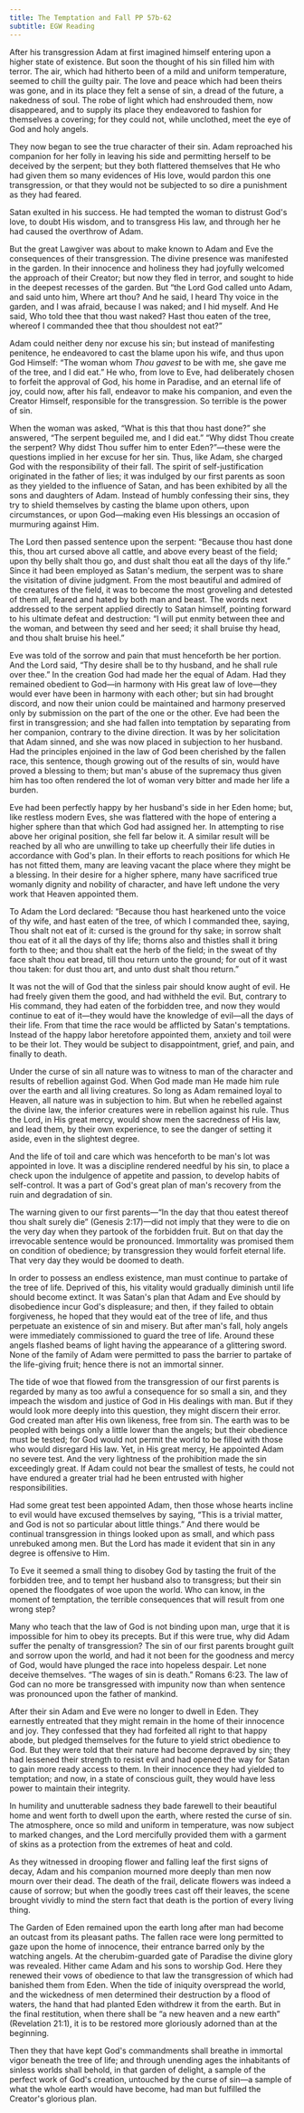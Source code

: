 ```yaml
---
title: The Temptation and Fall PP 57b-62
subtitle: EGW Reading
---
```


After his transgression Adam at first imagined himself entering upon a higher state of existence. But soon the thought of his sin filled him with terror. The air, which had hitherto been of a mild and uniform temperature, seemed to chill the guilty pair. The love and peace which had been theirs was gone, and in its place they felt a sense of sin, a dread of the future, a nakedness of soul. The robe of light which had enshrouded them, now disappeared, and to supply its place they endeavored to fashion for themselves a covering; for they could not, while unclothed, meet the eye of God and holy angels.

They now began to see the true character of their sin. Adam reproached his companion for her folly in leaving his side and permitting herself to be deceived by the serpent; but they both flattered themselves that He who had given them so many evidences of His love, would pardon this one transgression, or that they would not be subjected to so dire a punishment as they had feared.

Satan exulted in his success. He had tempted the woman to distrust God's love, to doubt His wisdom, and to transgress His law, and through her he had caused the overthrow of Adam.

But the great Lawgiver was about to make known to Adam and Eve the consequences of their transgression. The divine presence was manifested in the garden. In their innocence and holiness they had joyfully welcomed the approach of their Creator; but now they fled in terror, and sought to hide in the deepest recesses of the garden. But “the Lord God called unto Adam, and said unto him, Where art thou? And he said, I heard Thy voice in the garden, and I was afraid, because I was naked; and I hid myself. And He said, Who told thee that thou wast naked? Hast thou eaten of the tree, whereof I commanded thee that thou shouldest not eat?”

Adam could neither deny nor excuse his sin; but instead of manifesting penitence, he endeavored to cast the blame upon his wife, and thus upon God Himself: “The woman whom _Thou gavest_ to be with me, she gave me of the tree, and I did eat.” He who, from love to Eve, had deliberately chosen to forfeit the approval of God, his home in Paradise, and an eternal life of joy, could now, after his fall, endeavor to make his companion, and even the Creator Himself, responsible for the transgression. So terrible is the power of sin.

When the woman was asked, “What is this that thou hast done?” she answered, “The serpent beguiled me, and I did eat.” “Why didst Thou create the serpent? Why didst Thou suffer him to enter Eden?”—these were the questions implied in her excuse for her sin. Thus, like Adam, she charged God with the responsibility of their fall. The spirit of self-justification originated in the father of lies; it was indulged by our first parents as soon as they yielded to the influence of Satan, and has been exhibited by all the sons and daughters of Adam. Instead of humbly confessing their sins, they try to shield themselves by casting the blame upon others, upon circumstances, or upon God—making even His blessings an occasion of murmuring against Him.

The Lord then passed sentence upon the serpent: “Because thou hast done this, thou art cursed above all cattle, and above every beast of the field; upon thy belly shalt thou go, and dust shalt thou eat all the days of thy life.” Since it had been employed as Satan's medium, the serpent was to share the visitation of divine judgment. From the most beautiful and admired of the creatures of the field, it was to become the most groveling and detested of them all, feared and hated by both man and beast. The words next addressed to the serpent applied directly to Satan himself, pointing forward to his ultimate defeat and destruction: “I will put enmity between thee and the woman, and between thy seed and her seed; it shall bruise thy head, and thou shalt bruise his heel.”

Eve was told of the sorrow and pain that must henceforth be her portion. And the Lord said, “Thy desire shall be to thy husband, and he shall rule over thee.” In the creation God had made her the equal of Adam. Had they remained obedient to God—in harmony with His great law of love—they would ever have been in harmony with each other; but sin had brought discord, and now their union could be maintained and harmony preserved only by submission on the part of the one or the other. Eve had been the first in transgression; and she had fallen into temptation by separating from her companion, contrary to the divine direction. It was by her solicitation that Adam sinned, and she was now placed in subjection to her husband. Had the principles enjoined in the law of God been cherished by the fallen race, this sentence, though growing out of the results of sin, would have proved a blessing to them; but man's abuse of the supremacy thus given him has too often rendered the lot of woman very bitter and made her life a burden.

Eve had been perfectly happy by her husband's side in her Eden home; but, like restless modern Eves, she was flattered with the hope of entering a higher sphere than that which God had assigned her. In attempting to rise above her original position, she fell far below it. A similar result will be reached by all who are unwilling to take up cheerfully their life duties in accordance with God's plan. In their efforts to reach positions for which He has not fitted them, many are leaving vacant the place where they might be a blessing. In their desire for a higher sphere, many have sacrificed true womanly dignity and nobility of character, and have left undone the very work that Heaven appointed them.

To Adam the Lord declared: “Because thou hast hearkened unto the voice of thy wife, and hast eaten of the tree, of which I commanded thee, saying, Thou shalt not eat of it: cursed is the ground for thy sake; in sorrow shalt thou eat of it all the days of thy life; thorns also and thistles shall it bring forth to thee; and thou shalt eat the herb of the field; in the sweat of thy face shalt thou eat bread, till thou return unto the ground; for out of it wast thou taken: for dust thou art, and unto dust shalt thou return.”

It was not the will of God that the sinless pair should know aught of evil. He had freely given them the good, and had withheld the evil. But, contrary to His command, they had eaten of the forbidden tree, and now they would continue to eat of it—they would have the knowledge of evil—all the days of their life. From that time the race would be afflicted by Satan's temptations. Instead of the happy labor heretofore appointed them, anxiety and toil were to be their lot. They would be subject to disappointment, grief, and pain, and finally to death.

Under the curse of sin all nature was to witness to man of the character and results of rebellion against God. When God made man He made him rule over the earth and all living creatures. So long as Adam remained loyal to Heaven, all nature was in subjection to him. But when he rebelled against the divine law, the inferior creatures were in rebellion against his rule. Thus the Lord, in His great mercy, would show men the sacredness of His law, and lead them, by their own experience, to see the danger of setting it aside, even in the slightest degree.

And the life of toil and care which was henceforth to be man's lot was appointed in love. It was a discipline rendered needful by his sin, to place a check upon the indulgence of appetite and passion, to develop habits of self-control. It was a part of God's great plan of man's recovery from the ruin and degradation of sin.

The warning given to our first parents—“In the day that thou eatest thereof thou shalt surely die” (Genesis 2:17)—did not imply that they were to die on the very day when they partook of the forbidden fruit. But on that day the irrevocable sentence would be pronounced. Immortality was promised them on condition of obedience; by transgression they would forfeit eternal life. That very day they would be doomed to death.

In order to possess an endless existence, man must continue to partake of the tree of life. Deprived of this, his vitality would gradually diminish until life should become extinct. It was Satan's plan that Adam and Eve should by disobedience incur God's displeasure; and then, if they failed to obtain forgiveness, he hoped that they would eat of the tree of life, and thus perpetuate an existence of sin and misery. But after man's fall, holy angels were immediately commissioned to guard the tree of life. Around these angels flashed beams of light having the appearance of a glittering sword. None of the family of Adam were permitted to pass the barrier to partake of the life-giving fruit; hence there is not an immortal sinner.

The tide of woe that flowed from the transgression of our first parents is regarded by many as too awful a consequence for so small a sin, and they impeach the wisdom and justice of God in His dealings with man. But if they would look more deeply into this question, they might discern their error. God created man after His own likeness, free from sin. The earth was to be peopled with beings only a little lower than the angels; but their obedience must be tested; for God would not permit the world to be filled with those who would disregard His law. Yet, in His great mercy, He appointed Adam no severe test. And the very lightness of the prohibition made the sin exceedingly great. If Adam could not bear the smallest of tests, he could not have endured a greater trial had he been entrusted with higher responsibilities.

Had some great test been appointed Adam, then those whose hearts incline to evil would have excused themselves by saying, “This is a trivial matter, and God is not so particular about little things.” And there would be continual transgression in things looked upon as small, and which pass unrebuked among men. But the Lord has made it evident that sin in any degree is offensive to Him.

To Eve it seemed a small thing to disobey God by tasting the fruit of the forbidden tree, and to tempt her husband also to transgress; but their sin opened the floodgates of woe upon the world. Who can know, in the moment of temptation, the terrible consequences that will result from one wrong step?

Many who teach that the law of God is not binding upon man, urge that it is impossible for him to obey its precepts. But if this were true, why did Adam suffer the penalty of transgression? The sin of our first parents brought guilt and sorrow upon the world, and had it not been for the goodness and mercy of God, would have plunged the race into hopeless despair. Let none deceive themselves. “The wages of sin is death.” Romans 6:23. The law of God can no more be transgressed with impunity now than when sentence was pronounced upon the father of mankind.

After their sin Adam and Eve were no longer to dwell in Eden. They earnestly entreated that they might remain in the home of their innocence and joy. They confessed that they had forfeited all right to that happy abode, but pledged themselves for the future to yield strict obedience to God. But they were told that their nature had become depraved by sin; they had lessened their strength to resist evil and had opened the way for Satan to gain more ready access to them. In their innocence they had yielded to temptation; and now, in a state of conscious guilt, they would have less power to maintain their integrity.

In humility and unutterable sadness they bade farewell to their beautiful home and went forth to dwell upon the earth, where rested the curse of sin. The atmosphere, once so mild and uniform in temperature, was now subject to marked changes, and the Lord mercifully provided them with a garment of skins as a protection from the extremes of heat and cold.

As they witnessed in drooping flower and falling leaf the first signs of decay, Adam and his companion mourned more deeply than men now mourn over their dead. The death of the frail, delicate flowers was indeed a cause of sorrow; but when the goodly trees cast off their leaves, the scene brought vividly to mind the stern fact that death is the portion of every living thing.

The Garden of Eden remained upon the earth long after man had become an outcast from its pleasant paths. The fallen race were long permitted to gaze upon the home of innocence, their entrance barred only by the watching angels. At the cherubim-guarded gate of Paradise the divine glory was revealed. Hither came Adam and his sons to worship God. Here they renewed their vows of obedience to that law the transgression of which had banished them from Eden. When the tide of iniquity overspread the world, and the wickedness of men determined their destruction by a flood of waters, the hand that had planted Eden withdrew it from the earth. But in the final restitution, when there shall be “a new heaven and a new earth” (Revelation 21:1), it is to be restored more gloriously adorned than at the beginning.

Then they that have kept God's commandments shall breathe in immortal vigor beneath the tree of life; and through unending ages the inhabitants of sinless worlds shall behold, in that garden of delight, a sample of the perfect work of God's creation, untouched by the curse of sin—a sample of what the whole earth would have become, had man but fulfilled the Creator's glorious plan.